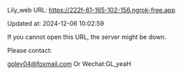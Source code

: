 Lily_web URL: https://222f-61-165-102-156.ngrok-free.app

Updated at: 2024-12-06 10:02:59

If you cannot open this URL, the server might be down.

Please contact: 

goley04@foxmail.com Or Wechat:GL_yeaH